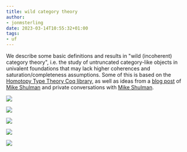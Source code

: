 ```yaml
---
title: wild category theory
author:
- jonmsterling
date: 2023-03-14T10:55:32+01:00
tags:
- uf
---
```


We describe some basic definitions and results in "wild (incoherent) category theory", i.e. the study of untruncated category-like objects in univalent foundations that may lack higher coherences and saturation/completeness assumptions. Some of this is based on the [Homotopy Type Theory Coq library](https://github.com/HoTT/Coq-HoTT/blob/master/theories/WildCat/Core.v), as well as ideas from a [blog post](https://homotopytypetheory.org/2018/11/26/impredicative-encodings-part-3/) of [Mike Shulman](mikeshulman) and private conversations with [Mike Shulman](mikeshulman).

![](jms-0037)

![](jms-003N)

![](jms-003I)

![](jms-003J)

![](jms-003K)
